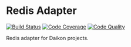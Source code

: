 # Redis Adapter

[![Build Status](https://scrutinizer-ci.com/g/daikon-cqrs/redis-adapter/badges/build.png?b=master)](https://scrutinizer-ci.com/g/daikon-cqrs/redis-adapter/build-status/master)
[![Code Coverage](https://scrutinizer-ci.com/g/daikon-cqrs/redis-adapter/badges/coverage.png?b=master)](https://scrutinizer-ci.com/g/daikon-cqrs/redis-adapter/?branch=master)
[![Code Quality](https://scrutinizer-ci.com/g/daikon-cqrs/redis-adapter/badges/quality-score.png?b=master)](https://scrutinizer-ci.com/g/daikon-cqrs/redis-adapter/?branch=master)

Redis adapter for Daikon projects.
